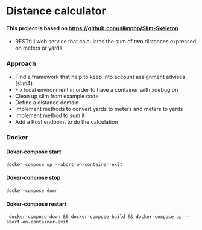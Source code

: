 # Distance calculator
#### This project is based on https://github.com/slimphp/Slim-Skeleton
- RESTful web service that calculates the sum of two distances expressed on meters or yards 

### Approach
- Find a framework that help to keep into account assignment advises (slim4)
- Fix local environment in order to have a container with xdebug on   
- Clean up slim from example code
- Define a distance domain 
- Implement methods to convert yards to meters and meters to yards 
- Implement method to sum it
- Add a Post endpoint to do the calculation

### Docker
#### Doker-compose start

```docker-compose up --abort-on-container-exit```
#### Doker-compose stop
```docker-compose down```

#### Doker-compose restart
``` docker-compose down && docker-compose build && docker-compose up --abort-on-container-exit```